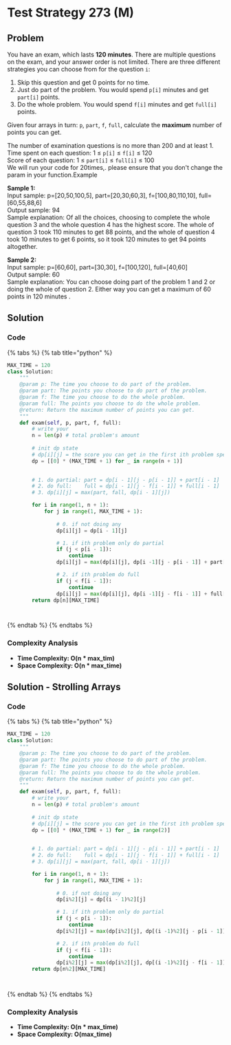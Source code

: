 # Test Strategy 273 \(M\)

## Problem

You have an exam, which lasts **120 minutes**. There are multiple questions on the exam, and your answer order is not limited. There are three different strategies you can choose from for the question `i`:

1. Skip this question and get 0 points for no time.
2. Just do part of the problem. You would spend `p[i]` minutes and get `part[i]` points.
3. Do the whole problem. You would spend `f[i]` minutes and get `full[i]` points.

Given four arrays in turn: `p`, `part`, `f`, `full`, calculate the **maximum** number of points you can get.

The number of examination questions is no more than 200 and at least 1.  
Time spent on each question: 1 ≤ `p[i]` ≤ `f[i]` ≤ 120  
Score of each question: 1 ≤ `part[i]` ≤ `full[i]` ≤ 100  
We will run your code for 20times,. please ensure that you don't change the param in your function.Example

**Sample 1:**  
Input sample: p=\[20,50,100,5\], part=\[20,30,60,3\], f=\[100,80,110,10\], full=\[60,55,88,6\]  
Output sample: 94  
Sample explanation: Of all the choices, choosing to complete the whole question 3 and the whole question 4 has the highest score. The whole of question 3 took 110 minutes to get 88 points, and the whole of question 4 took 10 minutes to get 6 points, so it took 120 minutes to get 94 points altogether.

**Sample 2:**  
Input sample: p=\[60,60\], part=\[30,30\], f=\[100,120\], full=\[40,60\]  
Output sample: 60  
Sample explanation: You can choose doing part of the problem 1 and 2 or doing the whole of question 2. Either way you can get a maximum of 60 points in 120 minutes .

## Solution 

### Code

{% tabs %}
{% tab title="python" %}
```python
MAX_TIME = 120
class Solution:
    """
    @param p: The time you choose to do part of the problem.
    @param part: The points you choose to do part of the problem.
    @param f: The time you choose to do the whole problem.
    @param full: The points you choose to do the whole problem.
    @return: Return the maximum number of points you can get.
    """
    def exam(self, p, part, f, full):
        # write your 
        n = len(p) # total problem's amount
        
        # init dp state
        # dp[i][j] = the score you can get in the first ith problem spending j time
        dp = [[0] * (MAX_TIME + 1) for _ in range(n + 1)]
        

        # 1. do partial: part = dp[i - 1][j - p[i - 1]] + part[i - 1]
        # 2. do full:    full = dp[i - 1][j - f[i - 1]] + full[i - 1]
        # 3. dp[i][j] = max(part, fall, dp[i - 1][j])

        for i in range(1, n + 1):
            for j in range(1, MAX_TIME + 1):
                
                # 0. if not doing any
                dp[i][j] = dp[i - 1][j]

                # 1. if ith problem only do partial
                if (j < p[i - 1]):
                    continue
                dp[i][j] = max(dp[i][j], dp[i -1][j - p[i - 1]] + part[i - 1])

                # 2. if ith problem do full
                if (j < f[i - 1]):
                    continue
                dp[i][j] = max(dp[i][j], dp[i -1][j - f[i - 1]] + full[i - 1])
        return dp[n][MAX_TIME]




```
{% endtab %}
{% endtabs %}

### Complexity Analysis

* **Time Complexity: O\(n \* max\_tim\)**
* **Space Complexity: O\(n \* max\_time\)**

## Solution - Strolling Arrays

### Code

{% tabs %}
{% tab title="python" %}
```python
MAX_TIME = 120
class Solution:
    """
    @param p: The time you choose to do part of the problem.
    @param part: The points you choose to do part of the problem.
    @param f: The time you choose to do the whole problem.
    @param full: The points you choose to do the whole problem.
    @return: Return the maximum number of points you can get.
    """
    def exam(self, p, part, f, full):
        # write your 
        n = len(p) # total problem's amount
        
        # init dp state
        # dp[i][j] = the score you can get in the first ith problem spending j time
        dp = [[0] * (MAX_TIME + 1) for _ in range(2)]
        

        # 1. do partial: part = dp[i - 1][j - p[i - 1]] + part[i - 1]
        # 2. do full:    full = dp[i - 1][j - f[i - 1]] + full[i - 1]
        # 3. dp[i][j] = max(part, fall, dp[i - 1][j])

        for i in range(1, n + 1):
            for j in range(1, MAX_TIME + 1):
                
                # 0. if not doing any
                dp[i%2][j] = dp[(i - 1)%2][j]

                # 1. if ith problem only do partial
                if (j < p[i - 1]):
                    continue
                dp[i%2][j] = max(dp[i%2][j], dp[(i -1)%2][j - p[i - 1]] + part[i - 1])

                # 2. if ith problem do full
                if (j < f[i - 1]):
                    continue
                dp[i%2][j] = max(dp[i%2][j], dp[(i -1)%2][j - f[i - 1]] + full[i - 1])
        return dp[n%2][MAX_TIME]




```
{% endtab %}
{% endtabs %}

### Complexity Analysis

* **Time Complexity: O\(n \* max\_time\)**
* **Space Complexity: O\(max\_time\)**

